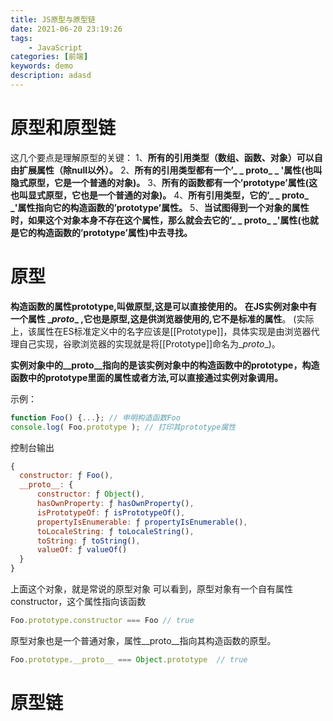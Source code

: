 ```yaml
---
title: JS原型与原型链
date: 2021-06-20 23:19:26
tags: 
    - JavaScript
categories: [前端]
keywords: demo
description: adasd
---
```


# 原型和原型链
这几个要点是理解原型的关键：
1、**所有的引用类型（数组、函数、对象）可以自由扩展属性（除null以外）。**
2、**所有的引用类型都有一个’_ _ proto_ _ '属性(也叫隐式原型，它是一个普通的对象)。**
3、**所有的函数都有一个’prototype’属性(这也叫显式原型，它也是一个普通的对象)。**
4、**所有引用类型，它的’_ _ proto_ _'属性指向它的构造函数的’prototype’属性。**
5、**当试图得到一个对象的属性时，如果这个对象本身不存在这个属性，那么就会去它的’_ _ proto_ _'属性(也就是它的构造函数的’prototype’属性)中去寻找。**

# 原型

**构造函数的属性prototype,叫做原型,这是可以直接使用的。**
**在JS实例对象中有一个属性 \__proto__ ,它也是原型,这是供浏览器使用的,它不是标准的属性**。
(实际上，该属性在ES标准定义中的名字应该是[[Prototype]]，具体实现是由浏览器代理自己实现，谷歌浏览器的实现就是将[[Prototype]]命名为\__proto__)。 

**实例对象中的\__proto__指向的是该实例对象中的构造函数中的prototype，构造函数中的prototype里面的属性或者方法,可以直接通过实例对象调用。**

示例：
 ``` javascript
function Foo() {...}; // 申明构造函数Foo
console.log( Foo.prototype ); // 打印其prototype属性
```
 控制台输出
  ``` javascript
{
    constructor: ƒ Foo(),
    __proto__: {
        constructor: ƒ Object(),
        hasOwnProperty: ƒ hasOwnProperty(),
        isPrototypeOf: ƒ isPrototypeOf(),
        propertyIsEnumerable: ƒ propertyIsEnumerable(),
        toLocaleString: ƒ toLocaleString(),
        toString: ƒ toString(),
        valueOf: ƒ valueOf()
    }
}
 ```
上面这个对象，就是常说的原型对象
可以看到，原型对象有一个自有属性constructor，这个属性指向该函数
 ``` javascript
 Foo.prototype.constructor === Foo // true
```

原型对象也是一个普通对象，属性\__proto__指向其构造函数的原型。
``` javascript
Foo.prototype.__proto__ === Object.prototype  // true
```

# 原型链
<!--more-->